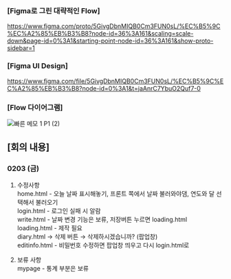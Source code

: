 ### [Figma로 그린 대략적인 Flow]
https://www.figma.com/proto/5GivgDbnMIQB0Cm3FUN0sL/%EC%B5%9C%EC%A2%85%EB%B3%B8?node-id=36%3A161&scaling=scale-down&page-id=0%3A1&starting-point-node-id=36%3A161&show-proto-sidebar=1

### [Figma UI Design]
https://www.figma.com/file/5GivgDbnMIQB0Cm3FUN0sL/%EC%B5%9C%EC%A2%85%EB%B3%B8?node-id=0%3A1&t=jaAnrC7YbuO2Quf7-0

### [Flow 다이어그램]
![빠른 메모 1 P1 (2)](https://user-images.githubusercontent.com/111052302/216250266-3757097e-18a4-4c7b-977a-4fc3aa75c1c1.png)

## [회의 내용]
### 0203 (금)
1. 수정사항<br>
home.html - 오늘 날짜 표시해놓기, 프론트 쪽에서 날짜 불러와야댐, 연도와 달 선택해서 불러오기<br>
login.html - 로그인 실패 시 알람<br>
write.html - 날짜 변경 기능은 보류, 저장버튼 누르면 loading.html<br>
loading.html - 제작 필요<br>
diary.html → 삭제 버튼 → 삭제하시겠습니까? (팝업창)<br>
editinfo.html - 비밀번호 수정하면 팝업창 띄우고 다시 login.html로<br>

2. 보류 사항<br>
mypage - 통계 부분은 보류<br>
